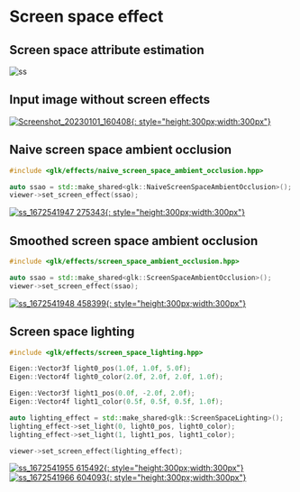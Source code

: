# Screen space effect


## Screen space attribute estimation

![ss](https://user-images.githubusercontent.com/31344317/210160116-b1456193-a12d-4681-acbf-49964ec3faa9.png)

## Input image without screen effects

[![Screenshot_20230101_160408](https://user-images.githubusercontent.com/31344317/210163351-acb4540c-91b7-4cff-94ea-668afce822a2.png){: style="height:300px;width:300px"}](https://user-images.githubusercontent.com/31344317/210163351-acb4540c-91b7-4cff-94ea-668afce822a2.png)

## Naive screen space ambient occlusion

```cpp
#include <glk/effects/naive_screen_space_ambient_occlusion.hpp>

auto ssao = std::make_shared<glk::NaiveScreenSpaceAmbientOcclusion>();
viewer->set_screen_effect(ssao);
```

[![ss_1672541947 275343](https://user-images.githubusercontent.com/31344317/210159856-039a9a61-bd1c-4df9-8d14-836aba2d8ee6.png){: style="height:300px;width:300px"}](https://user-images.githubusercontent.com/31344317/210159856-039a9a61-bd1c-4df9-8d14-836aba2d8ee6.png)

## Smoothed screen space ambient occlusion

```cpp
#include <glk/effects/screen_space_ambient_occlusion.hpp>

auto ssao = std::make_shared<glk::ScreenSpaceAmbientOcclusion>();
viewer->set_screen_effect(ssao);
```

[![ss_1672541948 458399](https://user-images.githubusercontent.com/31344317/210159857-720a962a-238b-4026-9cab-f69de13ee8d2.png){: style="height:300px;width:300px"}](https://user-images.githubusercontent.com/31344317/210159857-720a962a-238b-4026-9cab-f69de13ee8d2.png)


## Screen space lighting

```cpp
#include <glk/effects/screen_space_lighting.hpp>

Eigen::Vector3f light0_pos(1.0f, 1.0f, 5.0f);
Eigen::Vector4f light0_color(2.0f, 2.0f, 2.0f, 1.0f);

Eigen::Vector3f light1_pos(0.0f, -2.0f, 2.0f);
Eigen::Vector4f light1_color(0.5f, 0.5f, 0.5f, 1.0f);

auto lighting_effect = std::make_shared<glk::ScreenSpaceLighting>();
lighting_effect->set_light(0, light0_pos, light0_color);
lighting_effect->set_light(1, light1_pos, light1_color);

viewer->set_screen_effect(lighting_effect);
```

[![ss_1672541955 615492](https://user-images.githubusercontent.com/31344317/210159915-52bf0439-704d-43cc-aacf-55711d503a28.png){: style="height:300px;width:300px"}](https://user-images.githubusercontent.com/31344317/210159915-52bf0439-704d-43cc-aacf-55711d503a28.png)
[![ss_1672541966 604093](https://user-images.githubusercontent.com/31344317/210159858-61e38dab-7954-4ff6-986f-7ef9469fed15.png){: style="height:300px;width:300px"}](https://user-images.githubusercontent.com/31344317/210159858-61e38dab-7954-4ff6-986f-7ef9469fed15.png)
